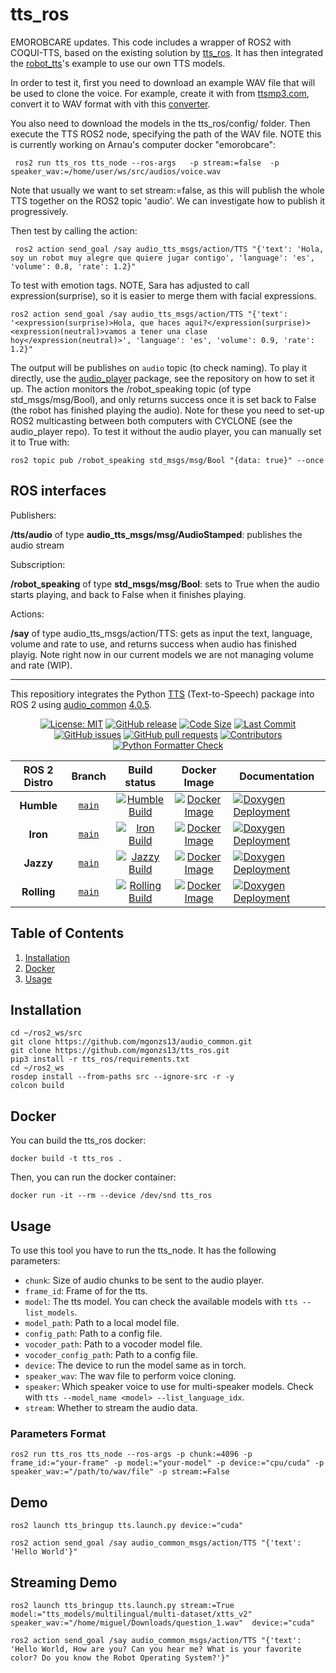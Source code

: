 # tts_ros

EMOROBCARE updates. 
This code includes a wrapper of ROS2 with COQUI-TTS, based on the existing solution by [tts_ros](https://github.com/mgonzs13/tts_ros/tree/main). It has then integrated the [robot_tts](https://github.com/EMOROBOCARE/robot_tts)'s example to use our own TTS models. 

In order to test it, first you need to download an example WAV file that will be used to clone the voice. For example, create it with  from [ttsmp3.com](https://ttsmp3.com/), convert it to WAV format with vith this [converter](https://www.viewpdf.com/result.html?e=0&c=mp3-to-wav#).

You also need to download the models in the tts_ros/config/ folder. 
Then execute the TTS ROS2 node, specifying the path of the WAV file. NOTE this is currently working on Arnau's computer docker "emorobcare": 

```shell
 ros2 run tts_ros tts_node --ros-args   -p stream:=false  -p speaker_wav:=/home/user/ws/src/audios/voice.wav
```

Note that usually we want to set stream:=false, as this will publish the whole TTS together on the ROS2 topic 'audio'. We can investigate how to publish it progressively. 

Then test by calling the action: 
 
 
```shell
 ros2 action send_goal /say audio_tts_msgs/action/TTS "{'text': 'Hola, soy un robot muy alegre que quiere jugar contigo', 'language': 'es', 'volume': 0.8, 'rate': 1.2}"
```

To test with emotion tags. NOTE, Sara has adjusted to call expression(surprise), so it is
easier to merge them with facial expressions. 


```shell
ros2 action send_goal /say audio_tts_msgs/action/TTS "{'text': '<expression(surprise)>Hola, que haces aqui?</expression(surprise)><expression(neutral)>vamos a tener una clase hoy</expression(neutral)>', 'language': 'es', 'volume': 0.9, 'rate': 1.2}"
```

The output will be publishes on `audio` topic (to check naming). To play it directly, use the [audio_player](https://github.com/EMOROBOCARE/audio_player) package, see the repository on how to set it up. The action monitors the /robot_speaking topic (of type std_msgs/msg/Bool), and only returns success once it is set back to False (the robot has finished playing the audio). Note for these you need to set-up ROS2 multicasting between both computers with CYCLONE (see the audio_player repo). To test it without the audio player, you can manually set it to True with:

```shell
ros2 topic pub /robot_speaking std_msgs/msg/Bool "{data: true}" --once
```


## ROS interfaces

Publishers:

**/tts/audio** of type **audio_tts_msgs/msg/AudioStamped**: publishes the audio stream

Subscription:

**/robot_speaking** of type **std_msgs/msg/Bool**: sets to True when the audio starts playing, and back to False when it finishes playing. 

Actions:

**/say** of type audio_tts_msgs/action/TTS: gets as input the text, language, volume and rate to use, and returns success when audio has finished
playig. Note right now in our current models we are not managing volume and rate (WIP). 



----
This repositiory integrates the Python [TTS](https://pypi.org/project/TTS/) (Text-to-Speech) package into ROS 2 using [audio_common](https://github.com/mgonzs13/audio_common) [4.0.5](https://github.com/mgonzs13/audio_common/releases/tag/4.0.5).

<div align="center">

[![License: MIT](https://img.shields.io/badge/GitHub-MIT-informational)](https://opensource.org/license/mit) [![GitHub release](https://img.shields.io/github/release/mgonzs13/tts_ros.svg)](https://github.com/mgonzs13/tts_ros/releases) [![Code Size](https://img.shields.io/github/languages/code-size/mgonzs13/tts_ros.svg?branch=main)](https://github.com/mgonzs13/tts_ros?branch=main) [![Last Commit](https://img.shields.io/github/last-commit/mgonzs13/tts_ros.svg)](https://github.com/mgonzs13/tts_ros/commits/main) [![GitHub issues](https://img.shields.io/github/issues/mgonzs13/tts_ros)](https://github.com/mgonzs13/tts_ros/issues) [![GitHub pull requests](https://img.shields.io/github/issues-pr/mgonzs13/tts_ros)](https://github.com/mgonzs13/tts_ros/pulls) [![Contributors](https://img.shields.io/github/contributors/mgonzs13/tts_ros.svg)](https://github.com/mgonzs13/tts_ros/graphs/contributors) [![Python Formatter Check](https://github.com/mgonzs13/tts_ros/actions/workflows/python-formatter.yml/badge.svg?branch=main)](https://github.com/mgonzs13/tts_ros/actions/workflows/python-formatter.yml?branch=main)

| ROS 2 Distro |                         Branch                          |                                                                                                     Build status                                                                                                     |                                                               Docker Image                                                               | Documentation                                                                                                                                              |
| :----------: | :-----------------------------------------------------: | :------------------------------------------------------------------------------------------------------------------------------------------------------------------------------------------------------------------: | :--------------------------------------------------------------------------------------------------------------------------------------: | ---------------------------------------------------------------------------------------------------------------------------------------------------------- |
|  **Humble**  | [`main`](https://github.com/mgonzs13/tts_ros/tree/main) |  [![Humble Build](https://github.com/mgonzs13/tts_ros/actions/workflows/humble-docker-build.yml/badge.svg?branch=main)](https://github.com/mgonzs13/tts_ros/actions/workflows/humble-docker-build.yml?branch=main)   |  [![Docker Image](https://img.shields.io/badge/Docker%20Image%20-humble-blue)](https://hub.docker.com/r/mgons/tts_ros/tags?name=humble)  | [![Doxygen Deployment](https://github.com/mgonzs13/tts_ros/actions/workflows/doxygen-deployment.yml/badge.svg)](https://mgonzs13.github.io/tts_ros/latest) |
|   **Iron**   | [`main`](https://github.com/mgonzs13/tts_ros/tree/main) |     [![Iron Build](https://github.com/mgonzs13/tts_ros/actions/workflows/iron-docker-build.yml/badge.svg?branch=main)](https://github.com/mgonzs13/tts_ros/actions/workflows/iron-docker-build.yml?branch=main)      |    [![Docker Image](https://img.shields.io/badge/Docker%20Image%20-iron-blue)](https://hub.docker.com/r/mgons/tts_ros/tags?name=iron)    | [![Doxygen Deployment](https://github.com/mgonzs13/tts_ros/actions/workflows/doxygen-deployment.yml/badge.svg)](https://mgonzs13.github.io/tts_ros/latest) |
|  **Jazzy**   | [`main`](https://github.com/mgonzs13/tts_ros/tree/main) |    [![Jazzy Build](https://github.com/mgonzs13/tts_ros/actions/workflows/jazzy-docker-build.yml/badge.svg?branch=main)](https://github.com/mgonzs13/tts_ros/actions/workflows/jazzy-docker-build.yml?branch=main)    |   [![Docker Image](https://img.shields.io/badge/Docker%20Image%20-jazzy-blue)](https://hub.docker.com/r/mgons/tts_ros/tags?name=jazzy)   | [![Doxygen Deployment](https://github.com/mgonzs13/tts_ros/actions/workflows/doxygen-deployment.yml/badge.svg)](https://mgonzs13.github.io/tts_ros/latest) |
| **Rolling**  | [`main`](https://github.com/mgonzs13/tts_ros/tree/main) | [![Rolling Build](https://github.com/mgonzs13/tts_ros/actions/workflows/rolling-docker-build.yml/badge.svg?branch=main)](https://github.com/mgonzs13/tts_ros/actions/workflows/rolling-docker-build.yml?branch=main) | [![Docker Image](https://img.shields.io/badge/Docker%20Image%20-rolling-blue)](https://hub.docker.com/r/mgons/tts_ros/tags?name=rolling) | [![Doxygen Deployment](https://github.com/mgonzs13/tts_ros/actions/workflows/doxygen-deployment.yml/badge.svg)](https://mgonzs13.github.io/tts_ros/latest) |

</div>

## Table of Contents

1. [Installation](#installation)
2. [Docker](#docker)
3. [Usage](#usage)

## Installation

```shell
cd ~/ros2_ws/src
git clone https://github.com/mgonzs13/audio_common.git
git clone https://github.com/mgonzs13/tts_ros.git
pip3 install -r tts_ros/requirements.txt
cd ~/ros2_ws
rosdep install --from-paths src --ignore-src -r -y
colcon build
```

## Docker

You can build the tts_ros docker:

```shell
docker build -t tts_ros .
```

Then, you can run the docker container:

```shell
docker run -it --rm --device /dev/snd tts_ros
```

## Usage

To use this tool you have to run the tts_node. It has the following parameters:

- `chunk`: Size of audio chunks to be sent to the audio player.
- `frame_id`: Frame of for the tts.
- `model`: The tts model. You can check the available models with `tts --list_models`.
- `model_path`: Path to a local model file.
- `config_path`: Path to a config file.
- `vocoder_path`: Path to a vocoder model file.
- `vocoder_config_path`: Path to a config file.
- `device`: The device to run the model same as in torch.
- `speaker_wav`: The wav file to perform voice cloning.
- `speaker`: Which speaker voice to use for multi-speaker models. Check with `tts --model_name <model> --list_language_idx`.
- `stream`: Whether to stream the audio data.

### Parameters Format

```shell
ros2 run tts_ros tts_node --ros-args -p chunk:=4096 -p frame_id:="your-frame" -p model:="your-model" -p device:="cpu/cuda" -p speaker_wav:="/path/to/wav/file" -p stream:=False
```

## Demo

```shell
ros2 launch tts_bringup tts.launch.py device:="cuda"
```

```shell
ros2 action send_goal /say audio_common_msgs/action/TTS "{'text': 'Hello World'}"
```

## Streaming Demo

```shell
ros2 launch tts_bringup tts.launch.py stream:=True model:="tts_models/multilingual/multi-dataset/xtts_v2" speaker_wav:="/home/miguel/Downloads/question_1.wav"  device:="cuda"
```

```shell
ros2 action send_goal /say audio_common_msgs/action/TTS "{'text': 'Hello World, How are you? Can you hear me? What is your favorite color? Do you know the Robot Operating System?'}"
```
